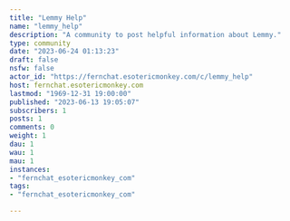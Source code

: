 ```yaml
---
title: "Lemmy Help" 
name: "lemmy_help"
description: "A community to post helpful information about Lemmy."
type: community
date: "2023-06-24 01:13:23"
draft: false
nsfw: false
actor_id: "https://fernchat.esotericmonkey.com/c/lemmy_help"
host: fernchat.esotericmonkey.com
lastmod: "1969-12-31 19:00:00"
published: "2023-06-13 19:05:07"
subscribers: 1
posts: 1
comments: 0
weight: 1
dau: 1
wau: 1
mau: 1
instances:
- "fernchat_esotericmonkey_com"
tags: 
- "fernchat_esotericmonkey_com"

---
```

